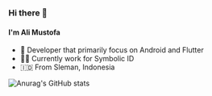 ### Hi there 👋

#### I'm Ali Mustofa

- 🔭 Developer that primarily focus on Android and Flutter
- 👨‍💻 Currently work for Symbolic ID
- 🇮🇩 From Sleman, Indonesia

![Anurag's GitHub stats](https://github-readme-stats.vercel.app/api?username=mustofa-al&count_private=true&theme=dark)

<!--
**mustofa-al/mustofa-al** is a ✨ _special_ ✨ repository because its `README.md` (this file) appears on your GitHub profile.

Here are some ideas to get you started:

- 🔭 I’m currently working on ...
- 🌱 I’m currently learning ...
- 👯 I’m looking to collaborate on ...
- 🤔 I’m looking for help with ...
- 💬 Ask me about ...
- 📫 How to reach me: ...
- 😄 Pronouns: ...
- ⚡ Fun fact: ...
-->
